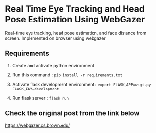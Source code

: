 # Real Time Eye Tracking and Head Pose Estimation Using WebGazer

Real-time eye tracking, head pose estimation, and face distance from screen. Implemented on browser using webgazer

## Requirements

1. Create and activate python environment

2. Run this command :
   `pip install -r requirements.txt`

3. Activate flask development environment :
   `export FLASK_APP=wsgi.py FLASK_ENV=development`

4. Run flask server :
   `flask run`

## Check the original post from the link below

https://webgazer.cs.brown.edu/

